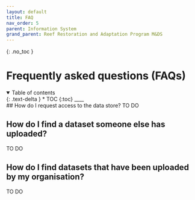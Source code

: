 ```yaml
---
layout: default
title: FAQ
nav_order: 5
parent: Information System
grand_parent: Reef Restoration and Adaptation Program M&DS 
---
```

{: .no_toc }
# Frequently asked questions (FAQs)
<details  open markdown="block">
  <summary>
    Table of contents
  </summary>
{: .text-delta }
* TOC
{:toc}
____
</details>
## How do I request access to the data store?
TO DO

## How do I find a dataset someone else has uploaded?
TO DO

## How do I find datasets that have been uploaded by my organisation?
TO DO

## 

